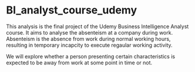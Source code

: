 # BI_analyst_course_udemy

This analysis is the final project of the Udemy Business Intelligence Analyst course. It aims to analyse the absenteism at a company during work. Absenteism is the absence from work during normal working hours, resulting in temporary incapcity to execute regaular working activity.

We will explore whether a person presenting certain characteristics is expected to be away from work at some point in time or not.
